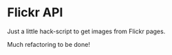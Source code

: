 # Flickr API

Just a little hack-script to get images from Flickr pages.

Much refactoring to be done!

